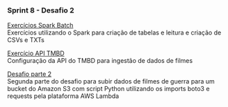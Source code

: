 ### Sprint 8 - Desafio 2 

<a href="Exercícios\Exercícios Spark Batch"> Exercícios Spark Batch </a>  
    Exercícios utilizando o Spark para criação de tabelas e leitura e criação de CSVs e TXTs  

<a href="Exercícios\Exercício-TMDB"> Exercício API TMBD </a>  
    Configuração da API do TMBD para ingestão de dados de filmes

<a href="Exercícios\Desafio-2"> Desafio parte 2 </a>  
    Segunda parte do desafio para subir dados de filmes de guerra para um bucket do Amazon S3 com script Python utilizando os imports boto3 e requests pela plataforma AWS Lambda

